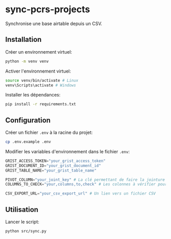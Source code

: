 # sync-pcrs-projects

Synchronise une base airtable depuis un CSV.

## Installation

Créer un environnement virtuel:

```bash
python -m venv venv
```

Activer l'environnement virtuel:

```bash
source venv/bin/activate # Linux
venv\Scripts\activate # Windows
```

Installer les dépendances:

```bash
pip install -r requirements.txt
```

## Configuration

Créer un fichier `.env` à la racine du projet:

```bash
cp .env.example .env
```

Modifier les variables d'environnement dans le fichier `.env`:

```py
GRIST_ACCESS_TOKEN="your_grist_access_token"
GRIST_DOCUMENT_ID="your_grist_document_id"
GRIST_TABLE_NAME="your_grist_table_name"

PIVOT_COLUMN="your_joint_key" # La clé permettant de faire la jointure entre les deux tables
COLUMNS_TO_CHECK="your,columns,to,check" # Les colonnes à vérifier pour savoir si une ligne doit être mise à jour

CSV_EXPORT_URL="your_csv_export_url" # Un lien vers un fichier CSV
```

## Utilisation

Lancer le script:

```bash
python src/sync.py
```
